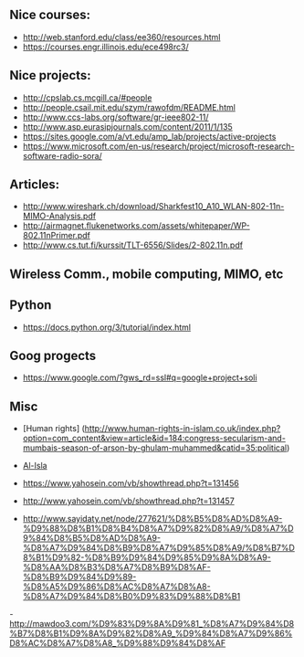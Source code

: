 
Nice courses:
--------------
- http://web.stanford.edu/class/ee360/resources.html
- https://courses.engr.illinois.edu/ece498rc3/

Nice projects:
-----------
- http://cpslab.cs.mcgill.ca/#people
- http://people.csail.mit.edu/szym/rawofdm/README.html
- http://www.ccs-labs.org/software/gr-ieee802-11/
- http://www.asp.eurasipjournals.com/content/2011/1/135
- https://sites.google.com/a/vt.edu/amp_lab/projects/active-projects
- https://www.microsoft.com/en-us/research/project/microsoft-research-software-radio-sora/

Articles:
---------
- http://www.wireshark.ch/download/Sharkfest10_A10_WLAN-802-11n-MIMO-Analysis.pdf
- http://airmagnet.flukenetworks.com/assets/whitepaper/WP-802.11nPrimer.pdf
- http://www.cs.tut.fi/kurssit/TLT-6556/Slides/2-802.11n.pdf

Wireless Comm., mobile computing, MIMO, etc
-----------


Python
--------------
- https://docs.python.org/3/tutorial/index.html


Goog progects
-------------
- https://www.google.com/?gws_rd=ssl#q=google+project+soli

Misc
----------
- [Human rights] (http://www.human-rights-in-islam.co.uk/index.php?option=com_content&view=article&id=184:congress-secularism-and-mumbais-season-of-arson-by-ghulam-muhammed&catid=35:political)
- [Al-Isla](https://www.al-islam.org/voice-human-justice-sautul-adalatil-insaniyah-george-jordac/ruler-one-people)

- https://www.yahosein.com/vb/showthread.php?t=131456
- http://www.yahosein.com/vb/showthread.php?t=131457
- http://www.sayidaty.net/node/277621/%D8%B5%D8%AD%D8%A9-%D9%88%D8%B1%D8%B4%D8%A7%D9%82%D8%A9/%D8%A7%D9%84%D8%B5%D8%AD%D8%A9-%D8%A7%D9%84%D8%B9%D8%A7%D9%85%D8%A9/%D8%B7%D8%B1%D9%82-%D8%B9%D9%84%D9%85%D9%8A%D8%A9-%D8%AA%D8%B3%D8%A7%D8%B9%D8%AF-%D8%B9%D9%84%D9%89-%D8%A5%D9%86%D8%AC%D8%A7%D8%A8-%D8%A7%D9%84%D8%B0%D9%83%D9%88%D8%B1

-http://mawdoo3.com/%D9%83%D9%8A%D9%81_%D8%A7%D9%84%D8%B7%D8%B1%D9%8A%D9%82%D8%A9_%D9%84%D8%A7%D9%86%D8%AC%D8%A7%D8%A8_%D9%88%D9%84%D8%AF
